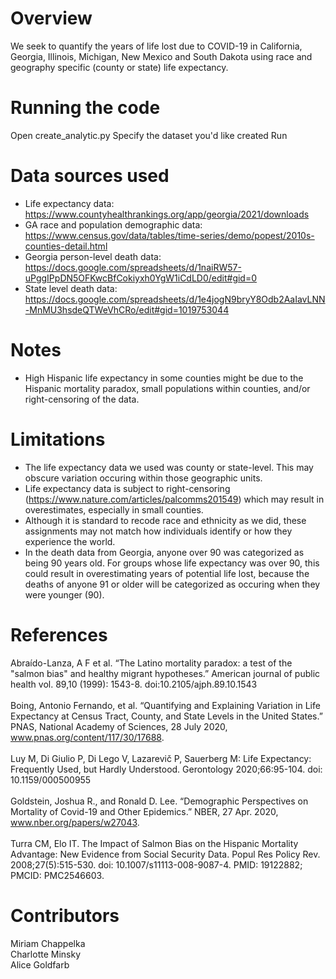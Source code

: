 # Overview
We seek to quantify the years of life lost due to COVID-19 in California, Georgia, Illinois, Michigan, New Mexico and South Dakota using race and geography specific (county or state) life expectancy. 

# Running the code
Open create_analytic.py
Specify the dataset you'd like created
Run

# Data sources used
* Life expectancy data: https://www.countyhealthrankings.org/app/georgia/2021/downloads
* GA race and population demographic data: https://www.census.gov/data/tables/time-series/demo/popest/2010s-counties-detail.html 
* Georgia person-level death data: https://docs.google.com/spreadsheets/d/1naiRW57-uPggIPpDN5OFKwcBfCokiyxh0YgW1iCdLD0/edit#gid=0 
* State level death data: https://docs.google.com/spreadsheets/d/1e4jogN9bryY8Odb2AaIavLNN-MnMU3hsdeQTWeVhCRo/edit#gid=1019753044

# Notes
* High Hispanic life expectancy in some counties might be due to the Hispanic mortality paradox, small populations within counties, and/or right-censoring of the data. 

# Limitations
* The life expectancy data we used was county or state-level. This may obscure variation occuring within those geographic units. 
* Life expectancy data is subject to right-censoring (https://www.nature.com/articles/palcomms201549) which may result in overestimates, especially in small counties. 
* Although it is standard to recode race and ethnicity as we did, these assignments may not match how individuals identify or how they experience the world.
* In the death data from Georgia, anyone over 90 was categorized as being 90 years old. For groups whose life expectancy was over 90, this could result in overestimating years of potential life lost, because the deaths of anyone 91 or older will be categorized as occuring when they were younger (90). 

# References 
Abraído-Lanza, A F et al. “The Latino mortality paradox: a test of the "salmon bias" and healthy migrant hypotheses.” American journal of public health vol. 89,10 (1999): 1543-8. doi:10.2105/ajph.89.10.1543 <br/><br/>
Boing, Antonio Fernando, et al. “Quantifying and Explaining Variation in Life Expectancy at Census Tract, County, and State Levels in the United States.” PNAS, National Academy of Sciences, 28 July 2020, www.pnas.org/content/117/30/17688. <br/><br/>
Luy M, Di Giulio P, Di Lego V, Lazarevič P, Sauerberg M: Life Expectancy: Frequently Used, but Hardly Understood. Gerontology 2020;66:95-104. doi: 10.1159/000500955 <br/><br/>
Goldstein, Joshua R., and Ronald D. Lee. “Demographic Perspectives on Mortality of Covid-19 and Other Epidemics.” NBER, 27 Apr. 2020, www.nber.org/papers/w27043. <br/><br/>
Turra CM, Elo IT. The Impact of Salmon Bias on the Hispanic Mortality Advantage: New Evidence from Social Security Data. Popul Res Policy Rev. 2008;27(5):515-530. doi: 10.1007/s11113-008-9087-4. PMID: 19122882; PMCID: PMC2546603.

# Contributors 
Miriam Chappelka <br/>
Charlotte Minsky <br/>
Alice Goldfarb <br/>
